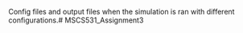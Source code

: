  Config files and output files when the simulation is ran with different configurations.# MSCS531_Assignment3
